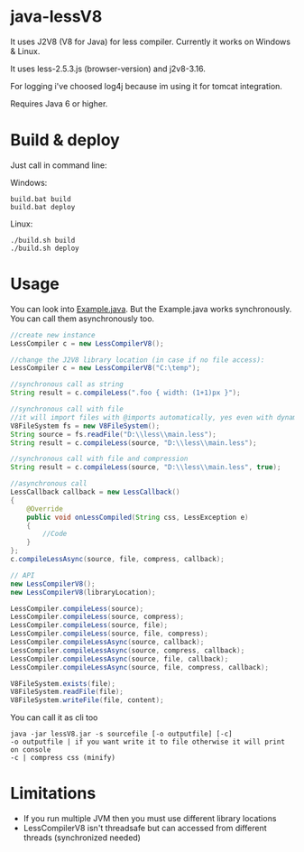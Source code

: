 java-lessV8
===========

It uses J2V8 (V8 for Java) for less compiler. Currently it works on Windows & Linux.

It uses less-2.5.3.js (browser-version) and j2v8-3.16.

For logging i've choosed log4j because im using it for tomcat integration.

Requires Java 6 or higher.

Build & deploy
==============
Just call in command line:

Windows:
```
build.bat build
build.bat deploy
```

Linux:
```
./build.sh build
./build.sh deploy
```

Usage
=====
You can look into [Example.java](https://github.com/bergi9/java-lessV8/commit/35e6a2f4d6630a279b1e74e58b8bfc81936e6a01).
But the Example.java works synchronously. You can call them asynchronously too.

``` Java
//create new instance
LessCompiler c = new LessCompilerV8();

//change the J2V8 library location (in case if no file access):
LessCompiler c = new LessCompilerV8("C:\temp");

//synchronous call as string
String result = c.compileLess(".foo { width: (1+1)px }");

//synchronous call with file
//it will import files with @imports automatically, yes even with dynamic imports
V8FileSystem fs = new V8FileSystem();
String source = fs.readFile("D:\\less\\main.less");
String result = c.compileLess(source, "D:\\less\\main.less");

//synchronous call with file and compression
String result = c.compileLess(source, "D:\\less\\main.less", true);

//asynchronous call
LessCallback callback = new LessCallback()
{
	@Override
	public void onLessCompiled(String css, LessException e)
	{
		//Code
	}
};
c.compileLessAsync(source, file, compress, callback);

// API
new LessCompilerV8();
new LessCompilerV8(libraryLocation);

LessCompiler.compileLess(source);
LessCompiler.compileLess(source, compress);
LessCompiler.compileLess(source, file);
LessCompiler.compileLess(source, file, compress);
LessCompiler.compileLessAsync(source, callback);
LessCompiler.compileLessAsync(source, compress, callback);
LessCompiler.compileLessAsync(source, file, callback);
LessCompiler.compileLessAsync(source, file, compress, callback);

V8FileSystem.exists(file);
V8FileSystem.readFile(file);
V8FileSystem.writeFile(file, content);
```

You can call it as cli too
```
java -jar lessV8.jar -s sourcefile [-o outputfile] [-c]
-o outputfile | if you want write it to file otherwise it will print on console
-c | compress css (minify)
```

Limitations
===========
* If you run multiple JVM then you must use different library locations
* LessCompilerV8 isn't threadsafe but can accessed from different threads (synchronized needed)
